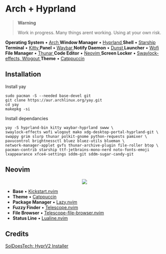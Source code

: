 # Arch + Hyprland

> **Warning** 
>
> Work in progress. Many things arent working. Using at your own risk.

**Operating System** • [Arch ](https://archlinux.org/)
**Window Manager** • [Hyprland ](https://github.com/hyprwm/Hyprland)
**Shell** • [Starship ](https://github.com/starship/starship)
**Terminal** • [Kitty ](https://github.com/kovidgoyal/kitty)
**Panel** • [Waybar ](https://aur.archlinux.org/packages/waybar-hyprland-git)
**Notify Daemon** • [Dunst ](https://github.com/dunst-project/dunst)
**Launcher** • [Wofi ](https://hg.sr.ht/~scoopta/wofi)
**File Manager** • [Thunar ](https://github.com/xfce-mirror/thunar)
**Code Editor** • [Neovim ](https://github.com/neovim/neovim)
**Screen Locker** • [Swaylock-effects, ](https://github.com/mortie/swaylock-effects) [Wlogout ](https://github.com/ArtsyMacaw/wlogout)
**Theme** • [Catppuccin ](https://github.com/catppuccin/catppuccin)

## Installation

Install yay
```
sudo pacman -S --needed base-devel git
git clone https://aur.archlinux.org/yay.git
cd yay
makepkg -si
```

Install dependancies
```
yay -S hyprland-bin kitty waybar-hyprland swww \ 
swaylock-effects wofi wlogout mako xdg-desktop-portal-hyprland-git \
swappy grim slurp thunar polkit-gnome python-requests pamixer \
pavucontrol brightnessctl bluez bluez-utils blueman \
network-manager-applet gvfs thunar-archive-plugin file-roller btop \
pacman-contrib starship ttf-jetbrains-mono-nerd noto-fonts-emoji 
lxappearance xfce4-settings sddm-git sddm-sugar-candy-git
```


## Neovim

<p align="center">
    <img src="https://user-images.githubusercontent.com/1995501/233722112-75654b2b-e003-47c5-8d1a-f43b1131c61d.png">
</p>

* **Base** • [Kickstart.nvim ](https://github.com/nvim-lua/kickstart.nvim)
* **Theme** • [Catppuccin ](https://github.com/catppuccin/nvim)
* **Package Manager** • [Lazy.nvim ](https://github.com/folke/lazy.nvi21m)
* **Fuzzy Finder** • [Telescope.nvim ](https://github.com/nvim-telescope/telescope.nvim)
* **File Browser** • [Telescope-file-browser.nvim](https://github.com/nvim-telescope/telescope-file-browser.nvim)
* **Status Line** • [Lualine.nvim ](https://github.com/nvim-lualine/lualine.nvim)

## Credits
[SolDoesTech: HyprV2 Installer](https://github.com/SolDoesTech/HyprV2)
